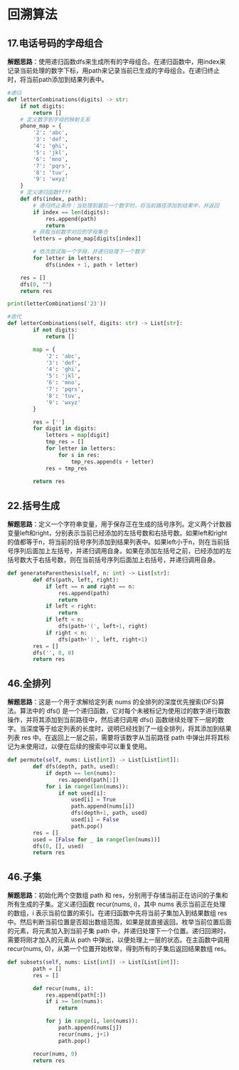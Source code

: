 # 回溯算法
## 17.电话号码的字母组合
**解题思路**：使用递归函数dfs来生成所有的字母组合。在递归函数中，用index来记录当前处理的数字下标，用path来记录当前已生成的字母组合。在递归终止时，将当前path添加到结果列表中。
```Python
#递归
def letterCombinations(digits) -> str:
    if not digits:
        return []
    # 定义数字到字母的映射关系
    phone_map = {
        '2': 'abc',
        '3': 'def',
        '4': 'ghi',
        '5': 'jkl',
        '6': 'mno',
        '7': 'pqrs',
        '8': 'tuv',
        '9': 'wxyz'
    }
    # 定义递归函数ffff
    def dfs(index, path):
        # 递归终止条件：当处理到最后一个数字时，将当前路径添加到结果中，并返回
        if index == len(digits):
            res.append(path)
            return
        # 获取当前数字对应的字母集合
        letters = phone_map[digits[index]]

        # 依次尝试每一个字母，并递归处理下一个数字
        for letter in letters:
            dfs(index + 1, path + letter)

    res = []
    dfs(0, "")
    return res

print(letterCombinations('23'))

#迭代
def letterCombinations(self, digits: str) -> List[str]:
        if not digits:
            return []

        map = {
            '2': 'abc',
            '3': 'def',
            '4': 'ghi',
            '5': 'jkl',
            '6': 'mno',
            '7': 'pqrs',
            '8': 'tuv',
            '9': 'wxyz'
        }

        res = ['']
        for digit in digits:
            letters = map[digit]
            tmp_res = []
            for letter in letters:
                for s in res:
                    tmp_res.append(s + letter)
            res = tmp_res
        
        return res
```

## 22.括号生成
**解题思路**：定义一个字符串变量，用于保存正在生成的括号序列。定义两个计数器变量left和right，分别表示当前已经添加的左括号数和右括号数。如果left和right的值都等于n，将当前的括号序列添加到结果列表中。如果left小于n，则在当前括号序列后面加上左括号，并递归调用自身。如果在添加左括号之前，已经添加的左括号数大于右括号数，则在当前括号序列后面加上右括号，并递归调用自身。
```Python
def generateParenthesis(self, n: int) -> List[str]:
        def dfs(path, left, right):
            if left == n and right == n:
                res.append(path)
                return
            if left < right:
                return 
            if left < n:
                dfs(path+'(', left+1, right)
            if right < n:
                dfs(path+')', left, right+1)
        res = []
        dfs('', 0, 0)
        return res
```

## 46.全排列
**解题思路**：这是一个用于求解给定列表 nums 的全排列的深度优先搜索(DFS)算法。算法中的 dfs() 是一个递归函数，它对每个未被标记为使用过的数字进行取数操作，并将其添加到当前路径中，然后递归调用 dfs() 函数继续处理下一层的数字。当深度等于给定列表的长度时，说明已经找到了一组全排列，将其添加到结果列表 res 中。在返回上一层之前，需要将该数字从当前路径 path 中弹出并将其标记为未使用过，以便在后续的搜索中可以重复使用。
```Python
def permute(self, nums: List[int]) -> List[List[int]]:
        def dfs(depth, path, used):
            if depth == len(nums):
                res.append(path[:])
            for i in range(len(nums)):
                if not used[i]:
                    used[i] = True
                    path.append(nums[i])
                    dfs(depth+1, path, used)
                    used[i] = False
                    path.pop()
        res = []
        used = [False for _ in range(len(nums))]
        dfs(0, [], used)
        return res
```

## 46.子集
**解题思路**：初始化两个空数组 path 和 res，分别用于存储当前正在访问的子集和所有生成的子集。定义递归函数 recur(nums, i)，其中 nums 表示当前正在处理的数组，i 表示当前位置的索引。在递归函数中先将当前子集加入到结果数组 res 中。然后判断当前位置是否超出数组范围，如果是就直接返回。枚举当前位置后面的元素，将元素加入到当前子集 path 中，并递归处理下一个位置。递归回溯时，需要将刚才加入的元素从 path 中弹出，以便处理上一层的状态。在主函数中调用 recur(nums, 0)，从第一个位置开始枚举，得到所有的子集后返回结果数组 res。
```Python
def subsets(self, nums: List[int]) -> List[List[int]]:
        path = []
        res = []

        def recur(nums, i):
            res.append(path[:])
            if i >= len(nums):
                return

            for j in range(i, len(nums)):
                path.append(nums[j])
                recur(nums, j+1)
                path.pop()

        recur(nums, 0)
        return res
```
